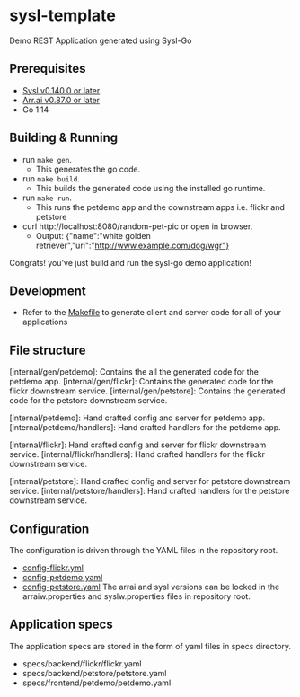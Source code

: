 # sysl-template

Demo REST Application generated using Sysl-Go

## Prerequisites

- [Sysl v0.140.0 or later ](https://sysl.io/docs/install/)
- [Arr.ai v0.87.0 or later](https://github.com/arr-ai/arrai)
- Go 1.14

## Building & Running

- run `make gen`. 
  - This generates the go code.
- run `make build`. 
  - This builds the generated code using the installed go runtime.
- run `make run`.
  - This runs the petdemo app and the downstream apps i.e. flickr and petstore
- curl http://localhost:8080/random-pet-pic or open in browser.
  - Output: {"name":"white golden retriever","uri":"http://www.example.com/dog/wgr"}

Congrats! you've just build and run the sysl-go demo application!

## Development

- Refer to the [Makefile](Makefile) to generate client and server code for all of your applications

## File structure

[internal/gen/petdemo]: Contains the all the generated code for the petdemo app.
[internal/gen/flickr]: Contains the generated code for the flickr downstream service.
[internal/gen/petstore]: Contains the generated code for the petstore downstream service.

[internal/petdemo]: Hand crafted config and server for petdemo app.
[internal/petdemo/handlers]: Hand crafted handlers for the petdemo app.

[internal/flickr]: Hand crafted config and server for flickr downstream service.
[internal/flickr/handlers]: Hand crafted handlers for the flickr downstream service.

[internal/petstore]: Hand crafted config and server for petstore downstream service.
[internal/petstore/handlers]: Hand crafted handlers for the petstore downstream service.

## Configuration

The configuration is driven through the YAML files in the repository root.
- [config-flickr.yml](config-flickr.yml)
- [config-petdemo.yaml](config-petdemo.yaml)
- [config-petstore.yaml](config-petstore.yaml)
The arrai and sysl versions can be locked in the arraiw.properties and syslw.properties files in repository root.

## Application specs

The application specs are stored in the form of yaml files in specs directory. 
- specs/backend/flickr/flickr.yaml
- specs/backend/petstore/petstore.yaml
- specs/frontend/petdemo/petdemo.yaml
